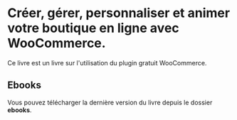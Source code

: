 # Créer, gérer, personnaliser et animer votre boutique en ligne avec WooCommerce.

Ce livre est un livre sur l'utilisation du plugin gratuit WooCommerce.

## Ebooks

Vous pouvez télécharger la dernière version du livre depuis le dossier **ebooks**.
